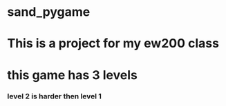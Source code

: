 # sand_pygame
# This is a project for my ew200 class
# this game has 3 levels
### level 2 is harder then level 1

